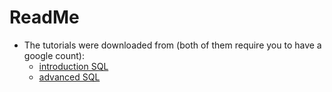 # ReadMe

- The tutorials were downloaded from (both of them require you to have a google count):
  - [introduction SQL](https://www.kaggle.com/learn/intro-to-sql)
  - [advanced SQL](https://www.kaggle.com/learn/advanced-sql)


